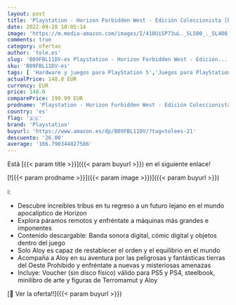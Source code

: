 ```yaml
---
layout: post
title: 'Playstation - Horizon Forbidden West - Edición Coleccionista [PS5]'
date: 2022-09-28 18:05:14
image: 'https://m.media-amazon.com/images/I/410UiSP73uL._SL500_._SL400_.jpg'
comments: true
category: ofertas
author: 'tole.es'
slug: 'B09FBL11DV-es Playstation - Horizon Forbidden West - Edición...'
sku: 'B09FBL11DV-es'
tags: [ 'Hardware y juegos para PlayStation 5','Juegos para PlayStation 5','Videojuegos','playstation','🇪🇸', ]
actualPrice: 148.0 EUR
currency: EUR
price: 148.0
comparePrice: 199.99 EUR
prodname: 'Playstation - Horizon Forbidden West - Edición Coleccionista [PS5]'
country: 'es'
flag: '🇪🇸'
brand: 'Playstation'
buyurl: 'https://www.amazon.es/dp/B09FBL11DV/?tag=tolees-21'
descuento: '26.00'
average: '166.790344827586'
---
```


Está [{{< param title >}}]({{< param buyurl >}}) en el siguiente enlace!

[![{{< param prodname >}}]({{< param image >}})]({{< param buyurl >}})

ℹ️:

- Descubre increíbles tribus en tu regreso a un futuro lejano en el mundo apocalíptico de Horizon
- Explora páramos remotos y enfréntate a máquinas más grandes e imponentes
- Contenido descargable: Banda sonora digital, cómic digital y objetos dentro del juego
- Solo Aloy es capaz de restablecer el orden y el equilibrio en el mundo
- Acompaña a Aloy en su aventura por las peligrosas y fantásticas tierras del Oeste Prohibido y enfréntate a nuevas y misteriosas amenazas
- Incluye: Voucher (sin disco físico) válido para PS5 y PS4, steelbook, minilibro de arte y figuras de Terromamut y Aloy

[🛒 Ver la oferta!!]({{< param buyurl >}})
